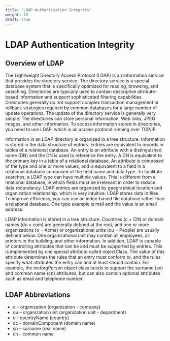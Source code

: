 ```yaml
---
title: "LDAP Authentication Integrity"
weight: 10
draft: true
---
```


# LDAP Authentication Integrity

## Overview of LDAP

The Lightweight Directory Access Protocol (LDAP) is an information service that provides the directory service. The directory service is a special database system that is specifically optimized for reading, browsing, and searching. Directories are typically used to contain descriptive attribute-based information and support sophisticated filtering capabilities.
Directories generally do not support complex transaction management or rollback strategies required by common databases for a large number of update operations. The update of the directory service is generally very simple.
The directories can store personal information, Web links, JPEG images, and other information. To access information stored in directories, you need to use LDAP, which is an access protocol running over TCP/IP.

Information in an LDAP directory is organized in a tree structure. Information is stored in the data structure of entries. Entries are equivalent to records in tables of a relational database. An entry is an attribute with a distinguished name (DN) and the DN is used to reference the entry. A DN is equivalent to the primary key in a table of a relational database. An attribute is composed of the type and one or more values, and is equivalent to a field in a relational database composed of the field name and data type. To facilitate searches, a LDAP type can have multiple values. This is different from a relational database, in which fields must be irrelevant in order to reduce data redundancy. LDAP entries are organized by geographical location and organization relationship, which is very intuitive. LDAP stores data in files. To improve efficiency, you can use an index-based file database rather than a relational database. One type example is mail and the value is an email address.

LDAP information is stored in a tree structure. Countries (c = CN) or domain names (dc = com) are generally defined at the root, and one or more organizations (o = Acme) or organizational units (ou = People) are usually defined below. One organizational unit may contain all employees, all printers in the building, and other information. In addition, LDAP is capable of controlling attributes that can be and must be supported by entries. This is implemented by one special attribute called objectClass. The value of this attribute determines the rules that an entry must conform to, and the rules specify what attributes the entry can and at least should contain. For example, the inetorgPerson object class needs to support the surname (sn) and common name (cn) attributes, but can also contain optional attributes such as email and telephone number.

## LDAP Abbreviations

- o – organization (organization - company)
- ou – organization unit (organization unit - department)
- c - countryName (country)
- dc - domainComponent (domain name)
- sn – surname (real name)
- cn - common name

